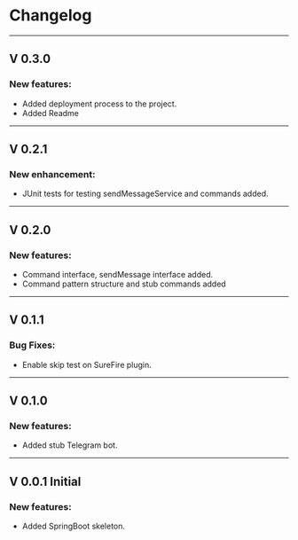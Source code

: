 # Changelog
___
## V 0.3.0
### New features:
* Added deployment process to the project.
* Added Readme
___
## V 0.2.1
### New enhancement:
* JUnit tests for testing sendMessageService and commands added.
___
## V 0.2.0
### New features:
* Command interface, sendMessage interface added.
* Command pattern structure and stub commands added
___
## V 0.1.1
### Bug Fixes:
* Enable skip test on SureFire plugin.
___
## V 0.1.0
### New features:
* Added stub Telegram bot.
___
## V 0.0.1 Initial
### New features:
* Added SpringBoot skeleton.
